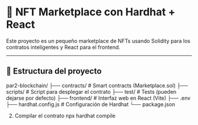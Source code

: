 # 🛒 NFT Marketplace con Hardhat + React

Este proyecto es un pequeño marketplace de NFTs usando Solidity para los contratos inteligentes y React para el frontend.

---

## 📁 Estructura del proyecto

par2-blockchain/
├── contracts/ # Smart contracts (Marketplace.sol)
├── scripts/ # Script para desplegar el contrato
├── test/ # Tests (pueden dejarse por defecto)
├── frontend/ # Interfaz web en React (Vite)
├── .env 
├── hardhat.config.js # Configuración de Hardhat
└── package.json

2. Compilar el contrato
npx hardhat compile

